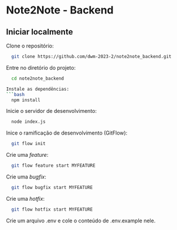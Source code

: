 ﻿# Note2Note - Backend

## Iniciar localmente

Clone o repositório:

```bash
  git clone https://github.com/dwm-2023-2/note2note_backend.git
```

Entre no diretório do projeto:
```bash
  cd note2note_backend

Instale as dependências:
```bash
  npm install
```

Inicie o servidor de desenvolvimento:
```bash
  node index.js
```

Inice o ramificação de desenvolvimento (GitFlow):
```bash
  git flow init
```
Crie uma *feature*:
```bash
  git flow feature start MYFEATURE
```

Crie uma *bugfix*:
```bash
  git flow bugfix start MYFEATURE
```

Crie uma *hotfix*:
```bash
  git flow hotfix start MYFEATURE
```

Crie um arquivo .env e cole o conteúdo de .env.example nele.